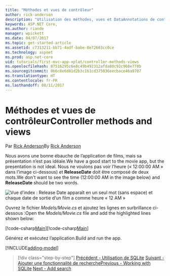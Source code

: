 ```yaml
---
title: "Méthodes et vues de contrôleur"
author: rick-anderson
description: "Utilisation des méthodes, vues et DataAnnotations de contrôleur"
keywords: ASP.NET Core,
ms.author: riande
manager: wpickett
ms.date: 04/07/2017
ms.topic: get-started-article
ms.assetid: c7313211-bb71-4adf-babe-8e72603cc0ce
ms.technology: aspnet
ms.prod: asp.net-core
uid: tutorials/first-mvc-app-xplat/controller-methods-views
ms.openlocfilehash: 87516295c6e8c49b492312afda80c92c968e778b
ms.sourcegitcommit: 0b6c8e6d81d2b3c161cd375036eecbace46a9707
ms.translationtype: HT
ms.contentlocale: fr-FR
ms.lasthandoff: 08/11/2017
---
```

# <a name="controller-methods-and-views"></a><span data-ttu-id="bd03e-104">Méthodes et vues de contrôleur</span><span class="sxs-lookup"><span data-stu-id="bd03e-104">Controller methods and views</span></span>

<span data-ttu-id="bd03e-105">Par [Rick Anderson](https://twitter.com/RickAndMSFT)</span><span class="sxs-lookup"><span data-stu-id="bd03e-105">By [Rick Anderson](https://twitter.com/RickAndMSFT)</span></span>

<span data-ttu-id="bd03e-106">Nous avons une bonne ébauche de l’application de films, mais sa présentation n’est pas idéale.</span><span class="sxs-lookup"><span data-stu-id="bd03e-106">We have a good start to the movie app, but the presentation is not ideal.</span></span> <span data-ttu-id="bd03e-107">Nous ne voulons pas voir l’heure (« 12:00:00 AM » dans l’image ci-dessous) et **ReleaseDate** doit être composé de deux mots.</span><span class="sxs-lookup"><span data-stu-id="bd03e-107">We don't want to see the time (12:00:00 AM in the image below) and **ReleaseDate** should be two words.</span></span>

![Vue d’index : Release Date apparaît en un seul mot (sans espace) et chaque date de sortie d’un film a comme heure « 12 AM »](../../tutorials/first-mvc-app/working-with-sql/_static/m55.png)

<span data-ttu-id="bd03e-109">Ouvrez le fichier *Models/Movie.cs* et ajoutez les lignes en surbrillance ci-dessous :</span><span class="sxs-lookup"><span data-stu-id="bd03e-109">Open the *Models/Movie.cs* file and add the highlighted lines shown below:</span></span>

<span data-ttu-id="bd03e-110">[!code-csharp[Main](../../tutorials/first-mvc-app/start-mvc/sample/MvcMovie/Models/MovieDate.cs?name=snippet_1&highlight=2,11-12)]</span><span class="sxs-lookup"><span data-stu-id="bd03e-110">[!code-csharp[Main](../../tutorials/first-mvc-app/start-mvc/sample/MvcMovie/Models/MovieDate.cs?name=snippet_1&highlight=2,11-12)]</span></span>

<span data-ttu-id="bd03e-111">Générez et exécutez l’application.</span><span class="sxs-lookup"><span data-stu-id="bd03e-111">Build and run the app.</span></span>

<!-- include start
![MVC Movie application open browser showing movie data](../../tutorials/first-mvc-app/working-with-sql/_static/m55.png)

 -->

[!INCLUDE[adding-model](../../includes/mvc-intro/controller-methods-views.md)]

>[!div class="step-by-step"]
<span data-ttu-id="bd03e-112">[Précédent - Utilisation de SQLite](working-with-sql.md)
[Suivant - Ajouter une fonctionnalité de recherche](search.md)</span><span class="sxs-lookup"><span data-stu-id="bd03e-112">[Previous - Working with SQLite](working-with-sql.md)
[Next - Add search](search.md)</span></span>  